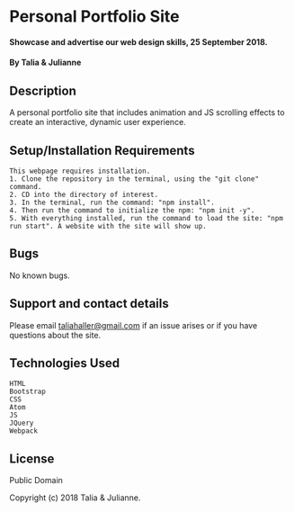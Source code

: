 # Personal Portfolio Site

#### Showcase and advertise our web design skills, 25 September 2018.
#### By Talia & Julianne

## Description

A personal portfolio site that includes animation and JS scrolling effects to create an interactive, dynamic user experience.

## Setup/Installation Requirements

    This webpage requires installation.
    1. Clone the repository in the terminal, using the "git clone" command.
    2. CD into the directory of interest.
    3. In the terminal, run the command: "npm install".
    4. Then run the command to initialize the npm: "npm init -y".
    5. With everything installed, run the command to load the site: "npm run start". A website with the site will show up.


## Bugs

No known bugs.

## Support and contact details

Please email taliahaller@gmail.com if an issue arises or if you have questions about the site.

## Technologies Used

    HTML
    Bootstrap
    CSS
    Atom
    JS
    JQuery
    Webpack

## License

Public Domain

Copyright (c) 2018 Talia & Julianne.
